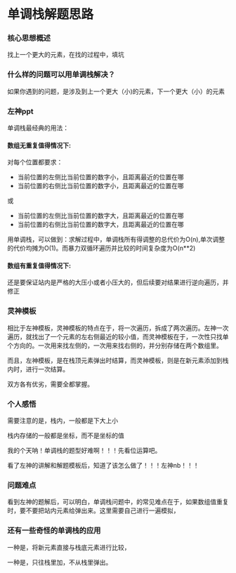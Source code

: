 # 单调栈解题思路

### 核心思想概述

找上一个更大的元素，在找的过程中，填坑

### 什么样的问题可以用单调栈解决？

如果你遇到的问题，是涉及到上一个更大（小)的元素，下一个更大（小）的元素

### 左神ppt

单调栈最经典的用法：

#### 数组无重复值得情况下:

对每个位置都要求：

- 当前位置的左侧比当前位置的数字小，且距离最近的位置在哪
- 当前位置的右侧比当前位置的数字小，且距离最近的位置在哪

或

- 当前位置的左侧比当前位置的数字大，且距离最近的位置在哪
- 当前位置的右侧比当前位置的数字大，且距离最近的位置在哪

用单调栈，可以做到：求解过程中，单调栈所有得调整的总代价为O(n),单次调整的代价均摊为O(1)。而暴力双循环遍历并比较的时间复杂度为O(n**2)

#### 数组有重复值得情况下:

还是要保证站内是严格的大压小或者小压大的，但后续要对结果进行逆向遍历，并修正

### 灵神模板

相比于左神模板，灵神模板的特点在于，将一次遍历，拆成了两次遍历。左神一次遍历，就找出了一个元素的左右侧最近的较小值，而灵神模板在于，一次性只找单个方向的。一次用来找左侧的，一次用来找右侧的，并分别存储在两个数组里。

而且，左神模板，是在栈顶元素弹出时结算，而灵神模板，则是在新元素添加到栈内时，进行一次结算。

双方各有优劣，需要全都掌握。



### 个人感悟

需要注意的是，栈内，一般都是下大上小

栈内存储的一般都是坐标，而不是坐标的值

我的个天呐！单调栈的题型好难啊！！！先看位运算吧。

看了左神的讲解和解题模板后，知道了该怎么做了！！！左神nb！！！

### 问题难点

看到左神的题解后，可以明白，单调栈问题中，的常见难点在于，如果数组值重复时，要不要把站内元素给弹出来。这里需要自己进行一遍模拟，

### 还有一些奇怪的单调栈的应用

一种是，将新元素直接与栈底元素进行比较，

一种是，只往栈里加，不从栈里弹出。